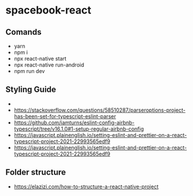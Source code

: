 # spacebook-react

## Comands

- yarn
- npm i
- npx react-native start
- npx react-native run-android
- npm run dev

## Styling Guide 
- 
- https://stackoverflow.com/questions/58510287/parseroptions-project-has-been-set-for-typescript-eslint-parser
- https://github.com/iamturns/eslint-config-airbnb-typescript/tree/v16.1.0#1-setup-regular-airbnb-config
- https://javascript.plainenglish.io/setting-eslint-and-prettier-on-a-react-typescript-project-2021-22993565edf9
- https://javascript.plainenglish.io/setting-eslint-and-prettier-on-a-react-typescript-project-2021-22993565edf9


## Folder structure
- https://elazizi.com/how-to-structure-a-react-native-project
